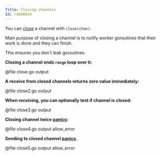 ```yaml
---
Title: Closing channels
Id: rd6000v9
---
```

You can [close](a-rd6000v9) a channel with `close(chan)`.

Main purpose of closing a channel is to notify worker goroutines that their work is done and they can finish.

This ensures you don't leak goroutines.

**Closing a channel ends `range` loop over it:**

@file close.go output

**A receive from closed channels returns zero value immediately:**

@file close2.go output

**When receiving, you can optionally test if channel is closed:**

@file close3.go output

**Closing channel twice [panics](ch-4350):**

@file close4.go output allow_error

**Sending to closed channel [panics](ch-4350).**

@file close5.go output allow_error
